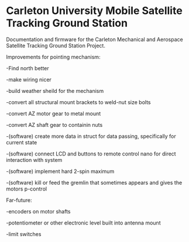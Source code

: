 # Carleton University Mobile Satellite Tracking Ground Station

Documentation and firmware for the Carleton Mechanical and Aerospace Satellite Tracking Ground Station Project.


Improvements for pointing mechanism:

-Find north better

-make wiring nicer

-build weather sheild for the mechanism

-convert all structural mount brackets to weld-nut size bolts

-convert AZ motor gear to metal mount

-convert AZ shaft gear to containin nuts

-(software) create more data in struct for data passing, specifically for current state

-(software) connect LCD and buttons to remote control nano for direct interaction with system

-(software) implement hard 2-spin maximum

-(software) kill or feed the gremlin that sometimes appears and gives the motors p-control


Far-future:

-encoders on motor shafts

-potentiometer or other electronic level built into antenna mount

-limit switches

